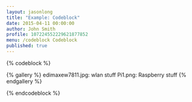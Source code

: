 ```yaml
---
layout: jasonlong
title: "Example: Codeblock"
date: 2015-04-11 00:00:00
author: John Smith
profile: 107224552229621877852
menu: /codeblock Codeblock
published: true
---
```


{% codeblock %}

{% gallery %}
edimaxew7811.jpg: wlan stuff
Pi1.png: Raspberry stuff 
{% endgallery %}


{% endcodeblock %}

